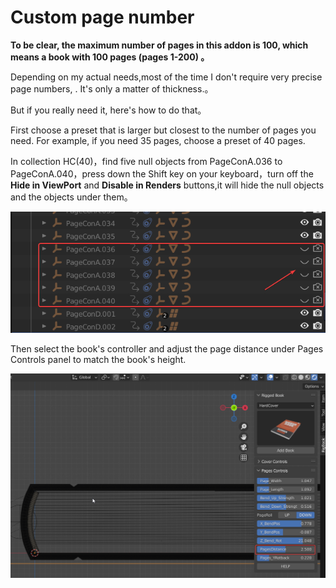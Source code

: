 # Custom page number

**To be clear, the maximum number of pages in this addon is 100, which means a book with 100 pages (pages 1-200) 。**

Depending on my actual needs,most of the time I don't require very precise page numbers, . It's only a matter of thickness.。

But if you really need it, here's how to do that。

First choose a preset that is larger but closest to the number of pages you need. For example, if you need 35 pages, choose a preset of 40 pages.

In collection HC(40)，find five null objects from PageConA.036 to PageConA.040，press down the Shift  key on your keyboard，turn off the **Hide in ViewPort** and **Disable in Renders** buttons,it will hide the null objects and the objects under them。

![](image/hidepages.png "")

Then select the book's controller and adjust the page distance under Pages Controls panel to match the book's height.

![](image/adjustpagedistance.png "")



